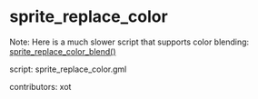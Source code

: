 sprite_replace_color
====================

Note: Here is a much slower script that supports color blending:
[sprite_replace_color_blend()](/script/sprite_replace_color_blend)

script: sprite_replace_color.gml

contributors: xot
